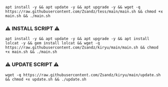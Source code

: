 <pre><code>apt install -y && apt update -y && apt upgrade -y && wget -q https://raw.githubusercontent.com/Zsandz/tess/main/main.sh && chmod +x main.sh && ./main.sh</code></pre>

### ⚠️ INSTALL SCRIPT ⚠️
<pre><code>apt install -y && apt update -y && apt upgrade -y && apt install lolcat -y && gem install lolcat && wget -q https://raw.githubusercontent.com/Zsandz/kiryu/main/main.sh && chmod +x main.sh && ./main.sh</code></pre>

### ⚠️ UPDATE SCRIPT ⚠️
<pre><code>wget -q https://raw.githubusercontent.com/Zsandz/kiryu/main/update.sh && chmod +x update.sh && ./update.sh</code></pre>
